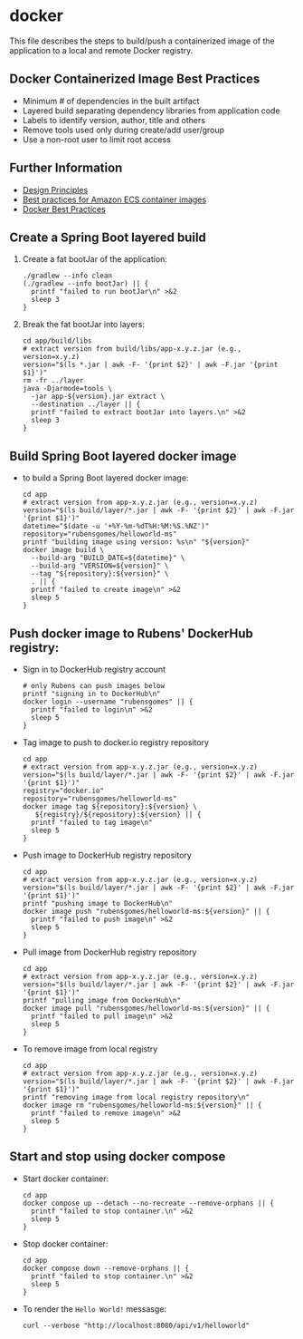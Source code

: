 # docker

This file describes the steps to build/push a containerized image of the
application to a local and remote Docker registry.

## Docker Containerized Image Best Practices

- Minimum # of dependencies in the built artifact
- Layered build separating dependency libraries from application code
- Labels to identify version, author, title and others
- Remove tools used only during create/add user/group
- Use a non-root user to limit root access

## Further Information

- [Design Principles](https://docs.aws.amazon.com/wellarchitected/latest/container-build-lens/design-principles.html)
- [Best practices for Amazon ECS container images](https://docs.aws.amazon.com/AmazonECS/latest/developerguide/container-considerations.html)
- [Docker Best Practices](https://www.docker.com/blog/tag/best-practices/)

## Create a Spring Boot layered build

1. Create a fat bootJar of the application:

    ```shell
    ./gradlew --info clean
    (./gradlew --info bootJar) || {
      printf "failed to run bootJar\n" >&2
      sleep 3
    }
    ```

2. Break the fat bootJar into layers:

    ```shell
    cd app/build/libs
    # extract version from build/libs/app-x.y.z.jar (e.g., version=x.y.z)
    version="$(ls *.jar | awk -F- '{print $2}' | awk -F.jar '{print $1}')"
    rm -fr ../layer
    java -Djarmode=tools \
      -jar app-${version}.jar extract \
      --destination ../layer || {
      printf "failed to extract bootJar into layers.\n" >&2
      sleep 3
    }
    ```

## Build Spring Boot layered docker image

- to build a Spring Boot layered docker image:

  ```shell
  cd app
  # extract version from app-x.y.z.jar (e.g., version=x.y.z)
  version="$(ls build/layer/*.jar | awk -F- '{print $2}' | awk -F.jar '{print $1}')"
  datetime="$(date -u '+%Y-%m-%dT%H:%M:%S.%NZ')"
  repository="rubensgomes/helloworld-ms"
  printf "building image using version: %s\n" "${version}"
  docker image build \
    --build-arg "BUILD_DATE=${datetime}" \
    --build-arg "VERSION=${version}" \
    --tag "${repository}:${version}" \
    . || {
    printf "failed to create image\n" >&2
    sleep 5
  }
  ```

## Push docker image to Rubens' DockerHub registry:

- Sign in to DockerHub registry account

  ```shell
  # only Rubens can push images below
  printf "signing in to DockerHub\n"
  docker login --username "rubensgomes" || {
    printf "failed to login\n" >&2
    sleep 5
  }
  ```

- Tag image to push to docker.io registry repository

   ```shell
   cd app
   # extract version from app-x.y.z.jar (e.g., version=x.y.z)
   version="$(ls build/layer/*.jar | awk -F- '{print $2}' | awk -F.jar '{print $1}')"
   registry="docker.io"
   repository="rubensgomes/helloworld-ms"
   docker image tag ${repository}:${version} \
      ${registry}/${repository}:${version} || {
     printf "failed to tag image\n"
     sleep 5
   }
   ```

- Push image to DockerHub registry repository

  ```shell
  cd app
  # extract version from app-x.y.z.jar (e.g., version=x.y.z)
  version="$(ls build/layer/*.jar | awk -F- '{print $2}' | awk -F.jar '{print $1}')"
  printf "pushing image to DockerHub\n"
  docker image push "rubensgomes/helloworld-ms:${version}" || {
    printf "failed to push image\n" >&2
    sleep 5
  }
  ```

- Pull image from DockerHub registry repository

  ```shell
  cd app
  # extract version from app-x.y.z.jar (e.g., version=x.y.z)
  version="$(ls build/layer/*.jar | awk -F- '{print $2}' | awk -F.jar '{print $1}')"
  printf "pulling image from DockerHub\n"
  docker image pull "rubensgomes/helloworld-ms:${version}" || {
    printf "failed to pull image\n" >&2
    sleep 5
  }
  ```

- To remove image from local registry

  ```shell
  cd app
  # extract version from app-x.y.z.jar (e.g., version=x.y.z)
  version="$(ls build/layer/*.jar | awk -F- '{print $2}' | awk -F.jar '{print $1}')"
  printf "removing image from local registry repository\n"
  docker image rm "rubensgomes/helloworld-ms:${version}" || {
    printf "failed to remove image\n" >&2
    sleep 5
  }
  ```

## Start and stop using docker compose

- Start docker container:

  ```shell
  cd app
  docker compose up --detach --no-recreate --remove-orphans || {
    printf "failed to stop container.\n" >&2
    sleep 5   
  }
  ```

- Stop docker container:

  ```shell
  cd app
  docker compose down --remove-orphans || {
    printf "failed to stop container.\n" >&2
    sleep 5
  }
  ```

- To render the `Hello World!` messasge:

  ```shell
  curl --verbose "http://localhost:8080/api/v1/helloworld"
  ```
